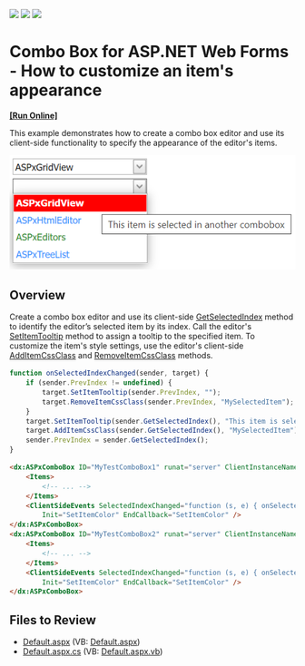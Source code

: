 <!-- default badges list -->
![](https://img.shields.io/endpoint?url=https://codecentral.devexpress.com/api/v1/VersionRange/128530660/16.2.3%2B)
[![](https://img.shields.io/badge/Open_in_DevExpress_Support_Center-FF7200?style=flat-square&logo=DevExpress&logoColor=white)](https://supportcenter.devexpress.com/ticket/details/E4100)
[![](https://img.shields.io/badge/📖_How_to_use_DevExpress_Examples-e9f6fc?style=flat-square)](https://docs.devexpress.com/GeneralInformation/403183)
<!-- default badges end -->
# Combo Box for ASP.NET Web Forms - How to customize an item's appearance
<!-- run online -->
**[[Run Online]](https://codecentral.devexpress.com/e4100/)**
<!-- run online end -->

This example demonstrates how to create a combo box editor and use its client-side functionality to specify the appearance of the editor's items.

![Customize combo box items](comboBoxItems.png)

## Overview

Create a combo box editor and use its client-side [GetSelectedIndex](https://docs.devexpress.com/AspNet/js-ASPxClientComboBox.GetSelectedIndex) method to identify the editor’s selected item by its index. Call the editor's [SetItemTooltip](https://docs.devexpress.com/AspNet/js-ASPxClientComboBox.SetItemTooltip(index-tooltip)) method to assign a tooltip to the specified item. To customize the item's style settings, use the editor's client-side [AddItemCssClass](https://docs.devexpress.com/AspNet/js-ASPxClientComboBox.AddItemCssClass(index-className)) and [RemoveItemCssClass](https://docs.devexpress.com/AspNet/js-ASPxClientComboBox.RemoveItemCssClass(index-className)) methods.

```js
function onSelectedIndexChanged(sender, target) {
    if (sender.PrevIndex != undefined) {
        target.SetItemTooltip(sender.PrevIndex, "");
        target.RemoveItemCssClass(sender.PrevIndex, "MySelectedItem");
    }
    target.SetItemTooltip(sender.GetSelectedIndex(), "This item is selected in another combobox");
    target.AddItemCssClass(sender.GetSelectedIndex(), "MySelectedItem");
    sender.PrevIndex = sender.GetSelectedIndex();
}
```

```aspx
<dx:ASPxComboBox ID="MyTestComboBox1" runat="server" ClientInstanceName="combo1">
    <Items>
        <!-- ... -->
    </Items>
    <ClientSideEvents SelectedIndexChanged="function (s, e) { onSelectedIndexChanged(s, combo2); }"
        Init="SetItemColor" EndCallback="SetItemColor" />
</dx:ASPxComboBox>
<dx:ASPxComboBox ID="MyTestComboBox2" runat="server" ClientInstanceName="combo2">
    <Items>
        <!-- ... -->
    </Items>
    <ClientSideEvents SelectedIndexChanged="function (s, e) { onSelectedIndexChanged(s, combo1); }"
        Init="SetItemColor" EndCallback="SetItemColor" />
</dx:ASPxComboBox>
```

## Files to Review

* [Default.aspx](./CS/Default.aspx) (VB: [Default.aspx](./VB/Default.aspx))
* [Default.aspx.cs](./CS/Default.aspx.cs) (VB: [Default.aspx.vb](./VB/Default.aspx.vb))
